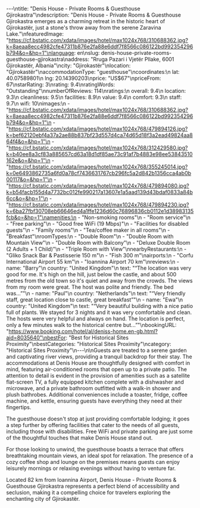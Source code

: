 ---\ntitle: "Denis House - Private Rooms & Guesthouse Gjirokastra"\ndescription: "Denis House - Private Rooms & Guesthouse Gjirokastra emerges as a charming retreat in the historic heart of Gjirokastër, just a stone's throw away from the serene Zaravina Lake."\nfeaturedImage: "https://cf.bstatic.com/xdata/images/hotel/max1024x768/310688362.jpg?k=8aeaa8ecc4982cfe47311b876e2fa88e6ddf7f8566c086122bd992354296b794&o=&hp=1"\nlanguage: en\nslug: denis-house-private-rooms-guesthouse-gjirokastra\naddress: "Rruga Pazari i Vjetër Pllake, 6001 Gjirokastër, Albania"\ncity: "Gjirokastër"\nlocation: "Gjirokastër"\naccommodationType: "guesthouse"\ncoordinates:\n  lat: 40.07589801\n  lng: 20.14390203\nprice: "US$67"\npriceFrom: 67\nstarRating: 3\nrating: 9.4\nratingWords: "Outstanding"\nnumberOfReviews: 114\nratings:\n  overall: 9.4\n  location: 9.3\n  cleanliness: 9.5\n  facilities: 8.9\n  value: 9.4\n  comfort: 9.3\n  staff: 9.7\n  wifi: 10\nimages:\n  - "https://cf.bstatic.com/xdata/images/hotel/max1024x768/310688362.jpg?k=8aeaa8ecc4982cfe47311b876e2fa88e6ddf7f8566c086122bd992354296b794&o=&hp=1"\n  - "https://cf.bstatic.com/xdata/images/hotel/max1024x768/479894126.jpg?k=bef62120ebf4a37a2ae88b837bf23d557d4ca74d65d18f3a2ead49824aa864f4&o=&hp=1"\n  - "https://cf.bstatic.com/xdata/images/hotel/max1024x768/312429580.jpg?k=b40ee8a3cf83a885657cd63a18d1df85ae73c91af7b4883e98ee53843510162e&o=&hp=1"\n  - "https://cf.bstatic.com/xdata/images/hotel/max1024x768/355245014.jpg?k=0e6493862735a6fd0a78cf7436631767cb296fc5a2d842b1356cca4ab0b00117&o=&hp=1"\n  - "https://cf.bstatic.com/xdata/images/hotel/max1024x768/479894080.jpg?k=b54facb155d4a7732bc012fe990217a13607e1a5aad139d43bdaf0833a84b6cc&o=&hp=1"\n  - "https://cf.bstatic.com/xdata/images/hotel/max1024x768/479894230.jpg?k=6ba27fbf30708eb66646ed4a1ffe1236d60c76896836cb0112e1d38983135fcb&o=&hp=1"\namenities:\n  - "Non-smoking rooms"\n  - "Room service"\n  - "Free parking"\n  - "Good free WiFi (19 Mbps)"\n  - "Facilities for disabled guests"\n  - "Family rooms"\n  - "Tea/coffee maker in all rooms"\n  - "Breakfast"\nroomTypes:\n  - "Double Room"\n  - "Double Room with Mountain View"\n  - "Double Room with Balcony"\n  - "Deluxe Double Room (2 Adults + 1 Child)"\n  - "Triple Room with View"\nnearbyRestaurants:\n  - "Gliko Snack Bar & Pastisserie 150 m"\n  - "Fish 300 m"\nairports:\n  - "Corfu International Airport 55 km"\n  - "Ioannina Airport 70 km"\nreviews:\n  - name: "Barry"\n    country: "United Kingdom"\n    text: "“The location was very good for me. It's high on the hill, just below the castle, and about 500 metres from the old town so it's quiet and away from the crowds. The views from my room were great. The host was polite and friendly. The bed was...”"\n  - name: "Paul"\n    country: "Netherlands"\n    text: "“Very friendly staff, great location close to castle, great breakfast”"\n  - name: "Ewa"\n    country: "United Kingdom"\n    text: "“Very beautiful building with a nice patio full of plants. We stayed for 3 nights and it was very comfortable and clean. The hosts were very helpful and always on hand. The location is perfect, only a few minutes walk to the historical centre but...”"\nbookingURL: "https://www.booking.com/hotel/al/deniss-home.en-gb.html?aid=8035640"\nbestFor: "Best for Historical Sites Proximity"\nbestCategories: "Historical Sites Proximity"\ncategory: "Historical Sites Proximity"\n---\n\nGuests are treated to a serene garden and captivating river views, providing a tranquil backdrop for their stay. The accommodations at Denis House are thoughtfully designed with comfort in mind, featuring air-conditioned rooms that open up to a private patio. The attention to detail is evident in the provision of amenities such as a satellite flat-screen TV, a fully equipped kitchen complete with a dishwasher and microwave, and a private bathroom outfitted with a walk-in shower and plush bathrobes. Additional conveniences include a toaster, fridge, coffee machine, and kettle, ensuring guests have everything they need at their fingertips.

The guesthouse doesn't stop at just providing comfortable lodging; it goes a step further by offering facilities that cater to the needs of all guests, including those with disabilities. Free WiFi and private parking are just some of the thoughtful touches that make Denis House stand out.

For those looking to unwind, the guesthouse boasts a terrace that offers breathtaking mountain views, an ideal spot for relaxation. The presence of a cozy coffee shop and lounge on the premises means guests can enjoy leisurely mornings or relaxing evenings without having to venture far.

Located 82 km from Ioannina Airport, Denis House - Private Rooms & Guesthouse Gjirokastra represents a perfect blend of accessibility and seclusion, making it a compelling choice for travelers exploring the enchanting city of Gjirokastër.